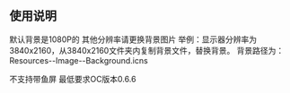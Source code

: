 ## 使用说明

默认背景是1080P的
其他分辨率请更换背景图片
举例：显示器分辨率为3840x2160，从3840x2160文件夹内复制背景文件，替换背景。
背景路径为：Resources--Image--Background.icns



不支持带鱼屏
最低要求OC版本0.6.6